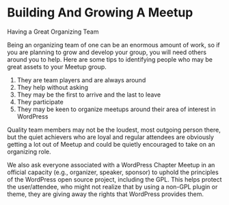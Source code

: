 # Building And Growing A Meetup

Having a Great Organizing Team

Being an organizing team of one can be an enormous amount of work, so if you are planning to grow and develop your group, you will need others around you to help. Here are some tips to identifying people who may be great assets to your Meetup group.

1.  They are team players and are always around
2.  They help without asking
3.  They may be the first to arrive and the last to leave
4.  They participate
5.  They may be keen to organize meetups around their area of interest in WordPress

Quality team members may not be the loudest, most outgoing person there, but the quiet achievers who are loyal and regular attendees are obviously getting a lot out of Meetup and could be quietly encouraged to take on an organizing role.

We also ask everyone associated with a WordPress Chapter Meetup in an official capacity (e.g., organizer, speaker, sponsor) to uphold the principles of the WordPress open source project, including the GPL. This helps protect the user/attendee, who might not realize that by using a non-GPL plugin or theme, they are giving away the rights that WordPress provides them.

